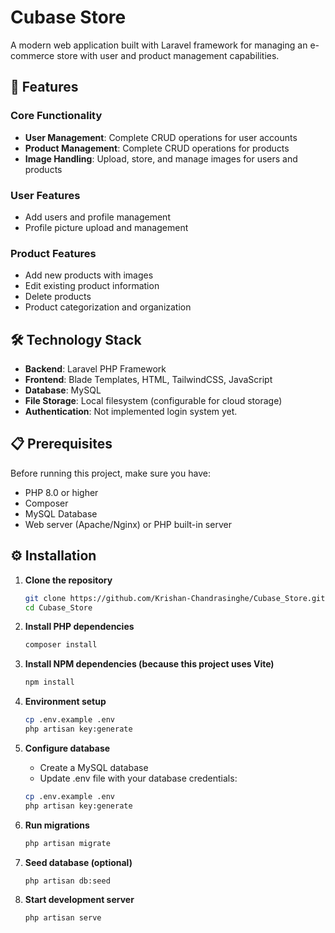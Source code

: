 # Cubase Store

A modern web application built with Laravel framework for managing an e-commerce store with user and product management capabilities.

## 🚀 Features

### Core Functionality
- **User Management**: Complete CRUD operations for user accounts
- **Product Management**: Complete CRUD operations for products
- **Image Handling**: Upload, store, and manage images for users and products

### User Features
- Add users and profile management
- Profile picture upload and management

### Product Features
- Add new products with images
- Edit existing product information
- Delete products
- Product categorization and organization

## 🛠️ Technology Stack

- **Backend**: Laravel PHP Framework
- **Frontend**: Blade Templates, HTML, TailwindCSS, JavaScript
- **Database**: MySQL
- **File Storage**: Local filesystem (configurable for cloud storage)
- **Authentication**: Not implemented login system yet.

## 📋 Prerequisites

Before running this project, make sure you have:

- PHP 8.0 or higher
- Composer
- MySQL Database
- Web server (Apache/Nginx) or PHP built-in server

## ⚙️ Installation

1. **Clone the repository**

   ```bash
   git clone https://github.com/Krishan-Chandrasinghe/Cubase_Store.git
   cd Cubase_Store

2. **Install PHP dependencies**

   ```bash
   composer install

3. **Install NPM dependencies (because this project uses Vite)**

   ```bash
   npm install

4. **Environment setup**

   ```bash
   cp .env.example .env
   php artisan key:generate

5. **Configure database**
    - Create a MySQL database
    - Update .env file with your database credentials:

   ```bash
   cp .env.example .env
   php artisan key:generate

6. **Run migrations**

   ```bash
   php artisan migrate

7. **Seed database (optional)**

   ```bash
   php artisan db:seed

8. **Start development server**

   ```bash
   php artisan serve